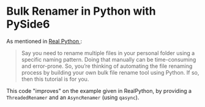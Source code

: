 # Bulk Renamer in Python with PySide6

As mentioned in [Real Python ](https://realpython.com/bulk-file-rename-tool-python/):

>    Say you need to rename multiple files in your personal folder using a 
>    specific naming pattern. Doing that manually can be time-consuming and
>    error-prone. So, you’re thinking of automating the file renaming process by 
>    building your own bulk file rename tool using Python. If so, then this 
>    tutorial is for you.

This code "improves" on the example given in RealPython, by providing a 
`ThreadedRenamer` and an `AsyncRenamer` (using `qasync`).
